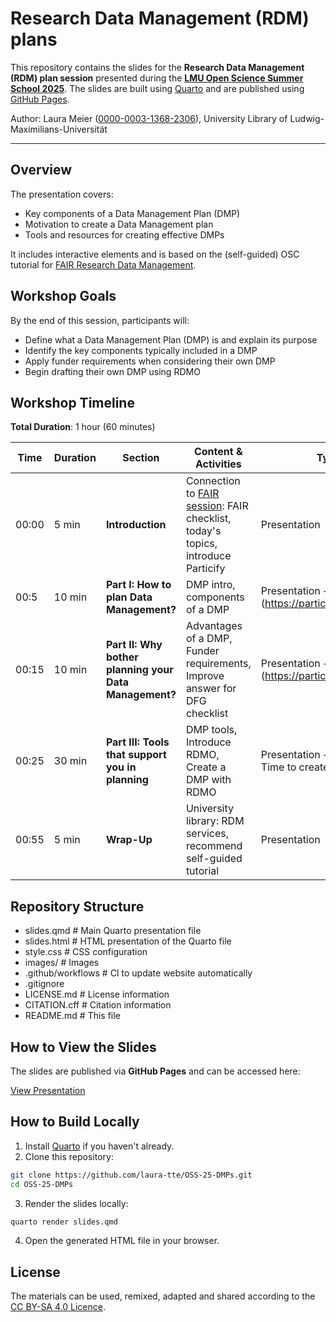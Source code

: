 # Research Data Management (RDM) plans 

This repository contains the slides for the **Research Data Management (RDM) plan session** presented during the **[LMU Open Science Summer School 2025](https://lmu-osc.github.io/Open-Science-Summer-School-2025/)**. The slides are built using [Quarto](https://quarto.org/) and are published using [GitHub Pages](https://pages.github.com/).

Author: Laura Meier ([0000-0003-1368-2306](https://orcid.org/0000-0003-1368-2306)), University Library of Ludwig-Maximilians-Universität

---

## Overview

The presentation covers:
- Key components of a Data Management Plan (DMP)
- Motivation to create a Data Management plan
- Tools and resources for creating effective DMPs

It includes interactive elements and is based on the (self-guided) OSC tutorial for [FAIR Research Data Management](https://lmu-osc.github.io/FAIR-Data-Management/).

## Workshop Goals

By the end of this session, participants will:
- Define what a Data Management Plan (DMP) is and explain its purpose
- Identify the key components typically included in a DMP
- Apply funder requirements when considering their own DMP
- Begin drafting their own DMP using RDMO

## Workshop Timeline

**Total Duration**: 1 hour (60 minutes)

| Time | Duration | Section | Content & Activities | Type |
|------|----------|---------|---------------------|------|
| 00:00 | 5 min | **Introduction** | Connection to [FAIR session](https://github.com/ree-gupta/osss-fair-rdm/tree/main): FAIR checklist, today's topics, introduce Particify  | Presentation |
| 00:5 | 10 min | **Part I: How to plan Data Management?** | DMP intro, components of a DMP | Presentation + Groupwork (https://partici.fi/93557178) |
| 00:15 | 10 min | **Part II: Why bother planning your Data Management?** | Advantages of a DMP, Funder requirements, Improve answer for DFG checklist | Presentation + Group work (https://partici.fi/93557178) |
| 00:25 | 30 min | **Part III: Tools that support you in planning** | DMP tools, Introduce RDMO, Create a DMP with RDMO | Presentation + Live Demo + Time to create a DMP|
| 00:55 | 5 min | **Wrap-Up** | University library: RDM services, recommend self-guided tutorial | Presentation |


## Repository Structure

- slides.qmd # Main Quarto presentation file
- slides.html # HTML presentation of the Quarto file
- style.css # CSS configuration
- images/ # Images
- .github/workflows # CI to update website automatically
- .gitignore 
- LICENSE.md # License information
- CITATION.cff # Citation information
- README.md # This file

## How to View the Slides

The slides are published via **GitHub Pages** and can be accessed here:  

[View Presentation](https://laura-tte.github.io/OSS-25-DMPs/slides.html/)

## How to Build Locally

1. Install [Quarto](https://quarto.org/docs/get-started/) if you haven't already.
2. Clone this repository:

```bash
git clone https://github.com/laura-tte/OSS-25-DMPs.git
cd OSS-25-DMPs
```

3. Render the slides locally:

```bash
quarto render slides.qmd
```

4. Open the generated HTML file in your browser.

## License

The materials can be used, remixed, adapted and shared according to the [CC BY-SA 4.0 Licence](https://creativecommons.org/licenses/by-sa/4.0/). 